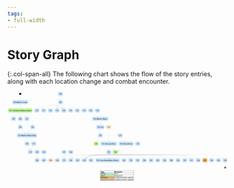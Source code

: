 ```yaml
---
tags:
- full-width
---
```


# Story Graph

{:.col-span-all}
The following chart shows the flow of the story entries, along with each location change and combat encounter.

<!-- +template story-graph-files story/iaso story-graph-plantuml -->

<div class="story-graph col-span-all"><?xml version="1.0" encoding="UTF-8" standalone="no" ?>
<svg
  xmlns="http://www.w3.org/2000/svg"
  xmlns:xlink="http://www.w3.org/1999/xlink"
  contentScriptType="application/ecmascript"
  contentStyleType="text/css"
  preserveAspectRatio="none"
  version="1.1"
  viewBox="0 0 2096 874"
  zoomAndPan="magnify"
><defs /><g><ellipse
      cx="122.5"
      cy="26.5"
      fill="#000000"
      rx="10"
      ry="10"
      style="stroke:none;stroke-width:1.0;"
    /><rect
      fill="#C8E2F9"
      height="38.75"
      rx="12.5"
      ry="12.5"
      style="stroke:#C8E2F9;stroke-width:1.5;"
      width="151"
      x="47"
      y="86"
    /><a
      href="100-mothers-crown.html"
      target="_top"
      title="100-mothers-crown.html"
      xlink:actuate="onRequest"
      xlink:href="100-mothers-crown.html"
      xlink:show="new"
      xlink:title="100-mothers-crown.html"
      xlink:type="simple"
    ><text
        fill="#000000"
        font-family="Roboto Condensed"
        font-size="16"
        lengthAdjust="spacing"
        textLength="131"
        x="57"
        y="110.8438"
      >100: Mother's Crown</text></a><rect
      fill="#BBF395"
      height="38.75"
      rx="12.5"
      ry="12.5"
      style="stroke:#BBF395;stroke-width:1.5;"
      width="231"
      x="7"
      y="165"
    /><a
      href="101-road-to-mothers-watch.html"
      target="_top"
      title="101-road-to-mothers-watch.html"
      xlink:actuate="onRequest"
      xlink:href="101-road-to-mothers-watch.html"
      xlink:show="new"
      xlink:title="101-road-to-mothers-watch.html"
      xlink:type="simple"
    ><text
        fill="#000000"
        font-family="Roboto Condensed"
        font-size="16"
        lengthAdjust="spacing"
        textLength="211"
        x="17"
        y="189.8438"
      >101: The Road to Mother's Watch</text></a><rect
      fill="#C8E2F9"
      height="38.75"
      rx="12.5"
      ry="12.5"
      style="stroke:#C8E2F9;stroke-width:1.5;"
      width="44"
      x="100.5"
      y="244"
    /><a
      href="146-scrappers-deaf.html"
      target="_top"
      title="146-scrappers-deaf.html"
      xlink:actuate="onRequest"
      xlink:href="146-scrappers-deaf.html"
      xlink:show="new"
      xlink:title="146-scrappers-deaf.html"
      xlink:type="simple"
    ><text
        fill="#000000"
        font-family="Roboto Condensed"
        font-size="16"
        lengthAdjust="spacing"
        textLength="24"
        x="110.5"
        y="268.8438"
      >146</text></a><rect
      fill="#C8E2F9"
      height="38.75"
      rx="12.5"
      ry="12.5"
      style="stroke:#C8E2F9;stroke-width:1.5;"
      width="44"
      x="36.5"
      y="244"
    /><a
      href="147-striders-blind.html"
      target="_top"
      title="147-striders-blind.html"
      xlink:actuate="onRequest"
      xlink:href="147-striders-blind.html"
      xlink:show="new"
      xlink:title="147-striders-blind.html"
      xlink:type="simple"
    ><text
        fill="#000000"
        font-family="Roboto Condensed"
        font-size="16"
        lengthAdjust="spacing"
        textLength="24"
        x="46.5"
        y="268.8438"
      >147</text></a><rect
      fill="#C8E2F9"
      height="38.75"
      rx="12.5"
      ry="12.5"
      style="stroke:#C8E2F9;stroke-width:1.5;"
      width="44"
      x="217.5"
      y="323"
    /><a
      href="162-scrappers-surprise.html"
      target="_top"
      title="162-scrappers-surprise.html"
      xlink:actuate="onRequest"
      xlink:href="162-scrappers-surprise.html"
      xlink:show="new"
      xlink:title="162-scrappers-surprise.html"
      xlink:type="simple"
    ><text
        fill="#000000"
        font-family="Roboto Condensed"
        font-size="16"
        lengthAdjust="spacing"
        textLength="24"
        x="227.5"
        y="347.8438"
      >162</text></a><rect
      fill="#C8E2F9"
      height="38.75"
      rx="12.5"
      ry="12.5"
      style="stroke:#C8E2F9;stroke-width:1.5;"
      width="138"
      x="1059.5"
      y="481"
    /><a
      href="102-olaras-cave.html"
      target="_top"
      title="102-olaras-cave.html"
      xlink:actuate="onRequest"
      xlink:href="102-olaras-cave.html"
      xlink:show="new"
      xlink:title="102-olaras-cave.html"
      xlink:type="simple"
    ><text
        fill="#000000"
        font-family="Roboto Condensed"
        font-size="16"
        lengthAdjust="spacing"
        textLength="118"
        x="1069.5"
        y="505.8438"
      >102: Olara &amp; Brom</text></a><rect
      fill="#C8E2F9"
      height="38.75"
      rx="12.5"
      ry="12.5"
      style="stroke:#C8E2F9;stroke-width:1.5;"
      width="44"
      x="1217.5"
      y="481"
    /><a
      href="141-iaso-brom.html"
      target="_top"
      title="141-iaso-brom.html"
      xlink:actuate="onRequest"
      xlink:href="141-iaso-brom.html"
      xlink:show="new"
      xlink:title="141-iaso-brom.html"
      xlink:type="simple"
    ><text
        fill="#000000"
        font-family="Roboto Condensed"
        font-size="16"
        lengthAdjust="spacing"
        textLength="24"
        x="1227.5"
        y="505.8438"
      >141</text></a><rect
      fill="#BBF395"
      height="38.75"
      rx="12.5"
      ry="12.5"
      style="stroke:#BBF395;stroke-width:1.5;"
      width="44"
      x="1004.5"
      y="560"
    /><a
      href="124-back-to-mothers-watch.html"
      target="_top"
      title="124-back-to-mothers-watch.html"
      xlink:actuate="onRequest"
      xlink:href="124-back-to-mothers-watch.html"
      xlink:show="new"
      xlink:title="124-back-to-mothers-watch.html"
      xlink:type="simple"
    ><text
        fill="#000000"
        font-family="Roboto Condensed"
        font-size="16"
        lengthAdjust="spacing"
        textLength="24"
        x="1014.5"
        y="584.8438"
      >124</text></a><rect
      fill="#C8E2F9"
      height="38.75"
      rx="12.5"
      ry="12.5"
      style="stroke:#C8E2F9;stroke-width:1.5;"
      width="229"
      x="837"
      y="639"
    /><a
      href="103-cardiac-event.html"
      target="_top"
      title="103-cardiac-event.html"
      xlink:actuate="onRequest"
      xlink:href="103-cardiac-event.html"
      xlink:show="new"
      xlink:title="103-cardiac-event.html"
      xlink:type="simple"
    ><text
        fill="#000000"
        font-family="Roboto Condensed"
        font-size="16"
        lengthAdjust="spacing"
        textLength="209"
        x="847"
        y="663.8438"
      >103: Forest Near Mother's Watch</text></a><rect
      fill="#C8E2F9"
      height="38.75"
      rx="12.5"
      ry="12.5"
      style="stroke:#C8E2F9;stroke-width:1.5;"
      width="44"
      x="1790.5"
      y="639"
    /><a
      href="104-clear.html"
      target="_top"
      title="104-clear.html"
      xlink:actuate="onRequest"
      xlink:href="104-clear.html"
      xlink:show="new"
      xlink:title="104-clear.html"
      xlink:type="simple"
    ><text
        fill="#000000"
        font-family="Roboto Condensed"
        font-size="16"
        lengthAdjust="spacing"
        textLength="24"
        x="1800.5"
        y="663.8438"
      >104</text></a><rect
      fill="#EEAD63"
      height="38.75"
      rx="12.5"
      ry="12.5"
      style="stroke:#EEAD63;stroke-width:1.5;"
      width="44"
      x="1854.5"
      y="639"
    /><a
      href="105-striders.html"
      target="_top"
      title="105-striders.html"
      xlink:actuate="onRequest"
      xlink:href="105-striders.html"
      xlink:show="new"
      xlink:title="105-striders.html"
      xlink:type="simple"
    ><text
        fill="#000000"
        font-family="Roboto Condensed"
        font-size="16"
        lengthAdjust="spacing"
        textLength="24"
        x="1864.5"
        y="663.8438"
      >105</text></a><rect
      fill="#C8E2F9"
      height="38.75"
      rx="12.5"
      ry="12.5"
      style="stroke:#C8E2F9;stroke-width:1.5;"
      width="44"
      x="1918.5"
      y="639"
    /><a
      href="106-all-mother-mountain.html"
      target="_top"
      title="106-all-mother-mountain.html"
      xlink:actuate="onRequest"
      xlink:href="106-all-mother-mountain.html"
      xlink:show="new"
      xlink:title="106-all-mother-mountain.html"
      xlink:type="simple"
    ><text
        fill="#000000"
        font-family="Roboto Condensed"
        font-size="16"
        lengthAdjust="spacing"
        textLength="24"
        x="1928.5"
        y="663.8438"
      >106</text></a><rect
      fill="#C8E2F9"
      height="38.75"
      rx="12.5"
      ry="12.5"
      style="stroke:#C8E2F9;stroke-width:1.5;"
      width="44"
      x="1982.5"
      y="639"
    /><a
      href="198-corruptor-module.html"
      target="_top"
      title="198-corruptor-module.html"
      xlink:actuate="onRequest"
      xlink:href="198-corruptor-module.html"
      xlink:show="new"
      xlink:title="198-corruptor-module.html"
      xlink:type="simple"
    ><text
        fill="#000000"
        font-family="Roboto Condensed"
        font-size="16"
        lengthAdjust="spacing"
        textLength="24"
        x="1992.5"
        y="663.8438"
      >198</text></a><rect
      fill="#C8E2F9"
      height="38.75"
      rx="12.5"
      ry="12.5"
      style="stroke:#C8E2F9;stroke-width:1.5;"
      width="44"
      x="324.5"
      y="639"
    /><a
      href="107-lab.html"
      target="_top"
      title="107-lab.html"
      xlink:actuate="onRequest"
      xlink:href="107-lab.html"
      xlink:show="new"
      xlink:title="107-lab.html"
      xlink:type="simple"
    ><text
        fill="#000000"
        font-family="Roboto Condensed"
        font-size="16"
        lengthAdjust="spacing"
        textLength="24"
        x="334.5"
        y="663.8438"
      >107</text></a><rect
      fill="#F9E2C8"
      height="38.75"
      rx="12.5"
      ry="12.5"
      style="stroke:#F9E2C8;stroke-width:1.5;"
      width="44"
      x="388.5"
      y="639"
    /><a
      href="108-exit.html"
      target="_top"
      title="108-exit.html"
      xlink:actuate="onRequest"
      xlink:href="108-exit.html"
      xlink:show="new"
      xlink:title="108-exit.html"
      xlink:type="simple"
    ><text
        fill="#000000"
        font-family="Roboto Condensed"
        font-size="16"
        lengthAdjust="spacing"
        textLength="24"
        x="398.5"
        y="663.8438"
      >108</text></a><rect
      fill="#C8E2F9"
      height="38.75"
      rx="12.5"
      ry="12.5"
      style="stroke:#C8E2F9;stroke-width:1.5;"
      width="44"
      x="452.5"
      y="639"
    /><a
      href="130-mothers-watch-afternoon.html"
      target="_top"
      title="130-mothers-watch-afternoon.html"
      xlink:actuate="onRequest"
      xlink:href="130-mothers-watch-afternoon.html"
      xlink:show="new"
      xlink:title="130-mothers-watch-afternoon.html"
      xlink:type="simple"
    ><text
        fill="#000000"
        font-family="Roboto Condensed"
        font-size="16"
        lengthAdjust="spacing"
        textLength="24"
        x="462.5"
        y="663.8438"
      >130</text></a><rect
      fill="#C8E2F9"
      height="38.75"
      rx="12.5"
      ry="12.5"
      style="stroke:#C8E2F9;stroke-width:1.5;"
      width="44"
      x="514.5"
      y="165"
    /><a
      href="109-dinner.html"
      target="_top"
      title="109-dinner.html"
      xlink:actuate="onRequest"
      xlink:href="109-dinner.html"
      xlink:show="new"
      xlink:title="109-dinner.html"
      xlink:type="simple"
    ><text
        fill="#000000"
        font-family="Roboto Condensed"
        font-size="16"
        lengthAdjust="spacing"
        textLength="24"
        x="524.5"
        y="189.8438"
      >109</text></a><rect
      fill="#C8E2F9"
      height="38.75"
      rx="12.5"
      ry="12.5"
      style="stroke:#C8E2F9;stroke-width:1.5;"
      width="44"
      x="578.5"
      y="165"
    /><a
      href="115-lodging.html"
      target="_top"
      title="115-lodging.html"
      xlink:actuate="onRequest"
      xlink:href="115-lodging.html"
      xlink:show="new"
      xlink:title="115-lodging.html"
      xlink:type="simple"
    ><text
        fill="#000000"
        font-family="Roboto Condensed"
        font-size="16"
        lengthAdjust="spacing"
        textLength="24"
        x="588.5"
        y="189.8438"
      >115</text></a><rect
      fill="#C8E2F9"
      height="38.75"
      rx="12.5"
      ry="12.5"
      style="stroke:#C8E2F9;stroke-width:1.5;"
      width="44"
      x="258.5"
      y="165"
    /><a
      href="110-carja-refugee-family.html"
      target="_top"
      title="110-carja-refugee-family.html"
      xlink:actuate="onRequest"
      xlink:href="110-carja-refugee-family.html"
      xlink:show="new"
      xlink:title="110-carja-refugee-family.html"
      xlink:type="simple"
    ><text
        fill="#000000"
        font-family="Roboto Condensed"
        font-size="16"
        lengthAdjust="spacing"
        textLength="24"
        x="268.5"
        y="189.8438"
      >110</text></a><rect
      fill="#C8E2F9"
      height="38.75"
      rx="12.5"
      ry="12.5"
      style="stroke:#C8E2F9;stroke-width:1.5;"
      width="44"
      x="322.5"
      y="165"
    /><a
      href="111-tradespeople.html"
      target="_top"
      title="111-tradespeople.html"
      xlink:actuate="onRequest"
      xlink:href="111-tradespeople.html"
      xlink:show="new"
      xlink:title="111-tradespeople.html"
      xlink:type="simple"
    ><text
        fill="#000000"
        font-family="Roboto Condensed"
        font-size="16"
        lengthAdjust="spacing"
        textLength="24"
        x="332.5"
        y="189.8438"
      >111</text></a><rect
      fill="#F9E2C8"
      height="38.75"
      rx="12.5"
      ry="12.5"
      style="stroke:#F9E2C8;stroke-width:1.5;"
      width="44"
      x="940.5"
      y="323"
    /><a
      href="112-leave-tonight.html"
      target="_top"
      title="112-leave-tonight.html"
      xlink:actuate="onRequest"
      xlink:href="112-leave-tonight.html"
      xlink:show="new"
      xlink:title="112-leave-tonight.html"
      xlink:type="simple"
    ><text
        fill="#000000"
        font-family="Roboto Condensed"
        font-size="16"
        lengthAdjust="spacing"
        textLength="24"
        x="950.5"
        y="347.8438"
      >112</text></a><rect
      fill="#C8E2F9"
      height="38.75"
      rx="12.5"
      ry="12.5"
      style="stroke:#C8E2F9;stroke-width:1.5;"
      width="153"
      x="886"
      y="481"
    /><a
      href="113-olara-and-brom-night.html"
      target="_top"
      title="113-olara-and-brom-night.html"
      xlink:actuate="onRequest"
      xlink:href="113-olara-and-brom-night.html"
      xlink:show="new"
      xlink:title="113-olara-and-brom-night.html"
      xlink:type="simple"
    ><text
        fill="#000000"
        font-family="Roboto Condensed"
        font-size="16"
        lengthAdjust="spacing"
        textLength="133"
        x="896"
        y="505.8438"
      >113: Olara and Brom</text></a><rect
      fill="#C8E2F9"
      height="38.75"
      rx="12.5"
      ry="12.5"
      style="stroke:#C8E2F9;stroke-width:1.5;"
      width="44"
      x="940.5"
      y="560"
    /><a
      href="123-iaso-brom-olara.html"
      target="_top"
      title="123-iaso-brom-olara.html"
      xlink:actuate="onRequest"
      xlink:href="123-iaso-brom-olara.html"
      xlink:show="new"
      xlink:title="123-iaso-brom-olara.html"
      xlink:type="simple"
    ><text
        fill="#000000"
        font-family="Roboto Condensed"
        font-size="16"
        lengthAdjust="spacing"
        textLength="24"
        x="950.5"
        y="584.8438"
      >123</text></a><rect
      fill="#C8E2F9"
      height="38.75"
      rx="12.5"
      ry="12.5"
      style="stroke:#C8E2F9;stroke-width:1.5;"
      width="44"
      x="386.5"
      y="165"
    /><a
      href="114-grethe-uln-jineko.html"
      target="_top"
      title="114-grethe-uln-jineko.html"
      xlink:actuate="onRequest"
      xlink:href="114-grethe-uln-jineko.html"
      xlink:show="new"
      xlink:title="114-grethe-uln-jineko.html"
      xlink:type="simple"
    ><text
        fill="#000000"
        font-family="Roboto Condensed"
        font-size="16"
        lengthAdjust="spacing"
        textLength="24"
        x="396.5"
        y="189.8438"
      >114</text></a><rect
      fill="#C8E2F9"
      height="38.75"
      rx="12.5"
      ry="12.5"
      style="stroke:#C8E2F9;stroke-width:1.5;"
      width="44"
      x="642.5"
      y="165"
    /><a
      href="116-logging.html"
      target="_top"
      title="116-logging.html"
      xlink:actuate="onRequest"
      xlink:href="116-logging.html"
      xlink:show="new"
      xlink:title="116-logging.html"
      xlink:type="simple"
    ><text
        fill="#000000"
        font-family="Roboto Condensed"
        font-size="16"
        lengthAdjust="spacing"
        textLength="24"
        x="652.5"
        y="189.8438"
      >116</text></a><rect
      fill="#C8E2F9"
      height="38.75"
      rx="12.5"
      ry="12.5"
      style="stroke:#C8E2F9;stroke-width:1.5;"
      width="44"
      x="706.5"
      y="165"
    /><a
      href="119-timber-and-striders.html"
      target="_top"
      title="119-timber-and-striders.html"
      xlink:actuate="onRequest"
      xlink:href="119-timber-and-striders.html"
      xlink:show="new"
      xlink:title="119-timber-and-striders.html"
      xlink:type="simple"
    ><text
        fill="#000000"
        font-family="Roboto Condensed"
        font-size="16"
        lengthAdjust="spacing"
        textLength="24"
        x="716.5"
        y="189.8438"
      >119</text></a><rect
      fill="#C8E2F9"
      height="38.75"
      rx="12.5"
      ry="12.5"
      style="stroke:#C8E2F9;stroke-width:1.5;"
      width="44"
      x="228.5"
      y="481"
    /><a
      href="117-medical-focus.html"
      target="_top"
      title="117-medical-focus.html"
      xlink:actuate="onRequest"
      xlink:href="117-medical-focus.html"
      xlink:show="new"
      xlink:title="117-medical-focus.html"
      xlink:type="simple"
    ><text
        fill="#000000"
        font-family="Roboto Condensed"
        font-size="16"
        lengthAdjust="spacing"
        textLength="24"
        x="238.5"
        y="505.8438"
      >117</text></a><rect
      fill="#C8E2F9"
      height="38.75"
      rx="12.5"
      ry="12.5"
      style="stroke:#C8E2F9;stroke-width:1.5;"
      width="44"
      x="196.5"
      y="560"
    /><a
      href="118-focus.html"
      target="_top"
      title="118-focus.html"
      xlink:actuate="onRequest"
      xlink:href="118-focus.html"
      xlink:show="new"
      xlink:title="118-focus.html"
      xlink:type="simple"
    ><text
        fill="#000000"
        font-family="Roboto Condensed"
        font-size="16"
        lengthAdjust="spacing"
        textLength="24"
        x="206.5"
        y="584.8438"
      >118</text></a><rect
      fill="#C8E2F9"
      height="38.75"
      rx="12.5"
      ry="12.5"
      style="stroke:#C8E2F9;stroke-width:1.5;"
      width="44"
      x="260.5"
      y="560"
    /><a
      href="168-power-wall.html"
      target="_top"
      title="168-power-wall.html"
      xlink:actuate="onRequest"
      xlink:href="168-power-wall.html"
      xlink:show="new"
      xlink:title="168-power-wall.html"
      xlink:type="simple"
    ><text
        fill="#000000"
        font-family="Roboto Condensed"
        font-size="16"
        lengthAdjust="spacing"
        textLength="24"
        x="270.5"
        y="584.8438"
      >168</text></a><rect
      fill="#C8E2F9"
      height="38.75"
      rx="12.5"
      ry="12.5"
      style="stroke:#C8E2F9;stroke-width:1.5;"
      width="44"
      x="770.5"
      y="165"
    /><a
      href="122-lumber-carts.html"
      target="_top"
      title="122-lumber-carts.html"
      xlink:actuate="onRequest"
      xlink:href="122-lumber-carts.html"
      xlink:show="new"
      xlink:title="122-lumber-carts.html"
      xlink:type="simple"
    ><text
        fill="#000000"
        font-family="Roboto Condensed"
        font-size="16"
        lengthAdjust="spacing"
        textLength="24"
        x="780.5"
        y="189.8438"
      >122</text></a><rect
      fill="#C8E2F9"
      height="38.75"
      rx="12.5"
      ry="12.5"
      style="stroke:#C8E2F9;stroke-width:1.5;"
      width="44"
      x="100.5"
      y="323"
    /><a
      href="120-scrappers-incoming.html"
      target="_top"
      title="120-scrappers-incoming.html"
      xlink:actuate="onRequest"
      xlink:href="120-scrappers-incoming.html"
      xlink:show="new"
      xlink:title="120-scrappers-incoming.html"
      xlink:type="simple"
    ><text
        fill="#000000"
        font-family="Roboto Condensed"
        font-size="16"
        lengthAdjust="spacing"
        textLength="24"
        x="110.5"
        y="347.8438"
      >120</text></a><rect
      fill="#C8E2F9"
      height="38.75"
      rx="12.5"
      ry="12.5"
      style="stroke:#C8E2F9;stroke-width:1.5;"
      width="190"
      x="91.5"
      y="402"
    /><a
      href="173-ruins-entrance.html"
      target="_top"
      title="173-ruins-entrance.html"
      xlink:actuate="onRequest"
      xlink:href="173-ruins-entrance.html"
      xlink:show="new"
      xlink:title="173-ruins-entrance.html"
      xlink:type="simple"
    ><text
        fill="#000000"
        font-family="Roboto Condensed"
        font-size="16"
        lengthAdjust="spacing"
        textLength="170"
        x="101.5"
        y="426.8438"
      >173: Mother's Watch Ruins</text></a><rect
      fill="#C8E2F9"
      height="38.75"
      rx="12.5"
      ry="12.5"
      style="stroke:#C8E2F9;stroke-width:1.5;"
      width="44"
      x="164.5"
      y="244"
    /><a
      href="121-scrappers-treeline.html"
      target="_top"
      title="121-scrappers-treeline.html"
      xlink:actuate="onRequest"
      xlink:href="121-scrappers-treeline.html"
      xlink:show="new"
      xlink:title="121-scrappers-treeline.html"
      xlink:type="simple"
    ><text
        fill="#000000"
        font-family="Roboto Condensed"
        font-size="16"
        lengthAdjust="spacing"
        textLength="24"
        x="174.5"
        y="268.8438"
      >121</text></a><rect
      fill="#C8E2F9"
      height="38.75"
      rx="12.5"
      ry="12.5"
      style="stroke:#C8E2F9;stroke-width:1.5;"
      width="44"
      x="834.5"
      y="165"
    /><a
      href="125-investigate.html"
      target="_top"
      title="125-investigate.html"
      xlink:actuate="onRequest"
      xlink:href="125-investigate.html"
      xlink:show="new"
      xlink:title="125-investigate.html"
      xlink:type="simple"
    ><text
        fill="#000000"
        font-family="Roboto Condensed"
        font-size="16"
        lengthAdjust="spacing"
        textLength="24"
        x="844.5"
        y="189.8438"
      >125</text></a><rect
      fill="#C8E2F9"
      height="38.75"
      rx="12.5"
      ry="12.5"
      style="stroke:#C8E2F9;stroke-width:1.5;"
      width="75"
      x="845"
      y="323"
    /><a
      href="129-teb.html"
      target="_top"
      title="129-teb.html"
      xlink:actuate="onRequest"
      xlink:href="129-teb.html"
      xlink:show="new"
      xlink:title="129-teb.html"
      xlink:type="simple"
    ><text
        fill="#000000"
        font-family="Roboto Condensed"
        font-size="16"
        lengthAdjust="spacing"
        textLength="55"
        x="855"
        y="347.8438"
      >129: Teb</text></a><rect
      fill="#C8E2F9"
      height="38.75"
      rx="12.5"
      ry="12.5"
      style="stroke:#C8E2F9;stroke-width:1.5;"
      width="44"
      x="860.5"
      y="402"
    /><a
      href="136-leave-tomorrow.html"
      target="_top"
      title="136-leave-tomorrow.html"
      xlink:actuate="onRequest"
      xlink:href="136-leave-tomorrow.html"
      xlink:show="new"
      xlink:title="136-leave-tomorrow.html"
      xlink:type="simple"
    ><text
        fill="#000000"
        font-family="Roboto Condensed"
        font-size="16"
        lengthAdjust="spacing"
        textLength="24"
        x="870.5"
        y="426.8438"
      >136</text></a><rect
      fill="#C8E2F9"
      height="38.75"
      rx="12.5"
      ry="12.5"
      style="stroke:#C8E2F9;stroke-width:1.5;"
      width="44"
      x="1726.5"
      y="639"
    /><a
      href="131-jineko-focus.html"
      target="_top"
      title="131-jineko-focus.html"
      xlink:actuate="onRequest"
      xlink:href="131-jineko-focus.html"
      xlink:show="new"
      xlink:title="131-jineko-focus.html"
      xlink:type="simple"
    ><text
        fill="#000000"
        font-family="Roboto Condensed"
        font-size="16"
        lengthAdjust="spacing"
        textLength="24"
        x="1736.5"
        y="663.8438"
      >131</text></a><rect
      fill="#C8E2F9"
      height="38.75"
      rx="12.5"
      ry="12.5"
      style="stroke:#C8E2F9;stroke-width:1.5;"
      width="44"
      x="580.5"
      y="639"
    /><a
      href="132-second-dinner.html"
      target="_top"
      title="132-second-dinner.html"
      xlink:actuate="onRequest"
      xlink:href="132-second-dinner.html"
      xlink:show="new"
      xlink:title="132-second-dinner.html"
      xlink:type="simple"
    ><text
        fill="#000000"
        font-family="Roboto Condensed"
        font-size="16"
        lengthAdjust="spacing"
        textLength="24"
        x="590.5"
        y="663.8438"
      >132</text></a><rect
      fill="#C8E2F9"
      height="38.75"
      rx="12.5"
      ry="12.5"
      style="stroke:#C8E2F9;stroke-width:1.5;"
      width="44"
      x="644.5"
      y="639"
    /><a
      href="133-midnight.html"
      target="_top"
      title="133-midnight.html"
      xlink:actuate="onRequest"
      xlink:href="133-midnight.html"
      xlink:show="new"
      xlink:title="133-midnight.html"
      xlink:type="simple"
    ><text
        fill="#000000"
        font-family="Roboto Condensed"
        font-size="16"
        lengthAdjust="spacing"
        textLength="24"
        x="654.5"
        y="663.8438"
      >133</text></a><rect
      fill="#C8E2F9"
      height="38.75"
      rx="12.5"
      ry="12.5"
      style="stroke:#C8E2F9;stroke-width:1.5;"
      width="44"
      x="708.5"
      y="639"
    /><a
      href="135-ruins-night.html"
      target="_top"
      title="135-ruins-night.html"
      xlink:actuate="onRequest"
      xlink:href="135-ruins-night.html"
      xlink:show="new"
      xlink:title="135-ruins-night.html"
      xlink:type="simple"
    ><text
        fill="#000000"
        font-family="Roboto Condensed"
        font-size="16"
        lengthAdjust="spacing"
        textLength="24"
        x="718.5"
        y="663.8438"
      >135</text></a><rect
      fill="#C8E2F9"
      height="38.75"
      rx="12.5"
      ry="12.5"
      style="stroke:#C8E2F9;stroke-width:1.5;"
      width="44"
      x="324.5"
      y="560"
    /><a
      href="134-synchronize.html"
      target="_top"
      title="134-synchronize.html"
      xlink:actuate="onRequest"
      xlink:href="134-synchronize.html"
      xlink:show="new"
      xlink:title="134-synchronize.html"
      xlink:type="simple"
    ><text
        fill="#000000"
        font-family="Roboto Condensed"
        font-size="16"
        lengthAdjust="spacing"
        textLength="24"
        x="334.5"
        y="584.8438"
      >134</text></a><rect
      fill="#C8E2F9"
      height="38.75"
      rx="12.5"
      ry="12.5"
      style="stroke:#C8E2F9;stroke-width:1.5;"
      width="44"
      x="772.5"
      y="639"
    /><a
      href="187-search-complete.html"
      target="_top"
      title="187-search-complete.html"
      xlink:actuate="onRequest"
      xlink:href="187-search-complete.html"
      xlink:show="new"
      xlink:title="187-search-complete.html"
      xlink:type="simple"
    ><text
        fill="#000000"
        font-family="Roboto Condensed"
        font-size="16"
        lengthAdjust="spacing"
        textLength="24"
        x="782.5"
        y="663.8438"
      >187</text></a><rect
      fill="#C8E2F9"
      height="38.75"
      rx="12.5"
      ry="12.5"
      style="stroke:#C8E2F9;stroke-width:1.5;"
      width="44"
      x="1049.5"
      y="402"
    /><a
      href="137-leave-morning.html"
      target="_top"
      title="137-leave-morning.html"
      xlink:actuate="onRequest"
      xlink:href="137-leave-morning.html"
      xlink:show="new"
      xlink:title="137-leave-morning.html"
      xlink:type="simple"
    ><text
        fill="#000000"
        font-family="Roboto Condensed"
        font-size="16"
        lengthAdjust="spacing"
        textLength="24"
        x="1059.5"
        y="426.8438"
      >137</text></a><rect
      fill="#BBF395"
      height="38.75"
      rx="12.5"
      ry="12.5"
      style="stroke:#BBF395;stroke-width:1.5;"
      width="44"
      x="821.5"
      y="481"
    /><a
      href="191-not-interested.html"
      target="_top"
      title="191-not-interested.html"
      xlink:actuate="onRequest"
      xlink:href="191-not-interested.html"
      xlink:show="new"
      xlink:title="191-not-interested.html"
      xlink:type="simple"
    ><text
        fill="#000000"
        font-family="Roboto Condensed"
        font-size="16"
        lengthAdjust="spacing"
        textLength="24"
        x="831.5"
        y="505.8438"
      >191</text></a><rect
      fill="#C8E2F9"
      height="38.75"
      rx="12.5"
      ry="12.5"
      style="stroke:#C8E2F9;stroke-width:1.5;"
      width="44"
      x="482.5"
      y="7"
    /><a
      href="138-whats-in-the-mountain.html"
      target="_top"
      title="138-whats-in-the-mountain.html"
      xlink:actuate="onRequest"
      xlink:href="138-whats-in-the-mountain.html"
      xlink:show="new"
      xlink:title="138-whats-in-the-mountain.html"
      xlink:type="simple"
    ><text
        fill="#000000"
        font-family="Roboto Condensed"
        font-size="16"
        lengthAdjust="spacing"
        textLength="24"
        x="492.5"
        y="31.8438"
      >138</text></a><rect
      fill="#C8E2F9"
      height="38.75"
      rx="12.5"
      ry="12.5"
      style="stroke:#C8E2F9;stroke-width:1.5;"
      width="44"
      x="482.5"
      y="86"
    /><a
      href="142-inside-the-mountain.html"
      target="_top"
      title="142-inside-the-mountain.html"
      xlink:actuate="onRequest"
      xlink:href="142-inside-the-mountain.html"
      xlink:show="new"
      xlink:title="142-inside-the-mountain.html"
      xlink:type="simple"
    ><text
        fill="#000000"
        font-family="Roboto Condensed"
        font-size="16"
        lengthAdjust="spacing"
        textLength="24"
        x="492.5"
        y="110.8438"
      >142</text></a><rect
      fill="#C8E2F9"
      height="38.75"
      rx="12.5"
      ry="12.5"
      style="stroke:#C8E2F9;stroke-width:1.5;"
      width="44"
      x="450.5"
      y="165"
    /><a
      href="151-rejected.html"
      target="_top"
      title="151-rejected.html"
      xlink:actuate="onRequest"
      xlink:href="151-rejected.html"
      xlink:show="new"
      xlink:title="151-rejected.html"
      xlink:type="simple"
    ><text
        fill="#000000"
        font-family="Roboto Condensed"
        font-size="16"
        lengthAdjust="spacing"
        textLength="24"
        x="460.5"
        y="189.8438"
      >151</text></a><rect
      fill="#C8E2F9"
      height="38.75"
      rx="12.5"
      ry="12.5"
      style="stroke:#C8E2F9;stroke-width:1.5;"
      width="44"
      x="164.5"
      y="481"
    /><a
      href="150-the-blinking-light.html"
      target="_top"
      title="150-the-blinking-light.html"
      xlink:actuate="onRequest"
      xlink:href="150-the-blinking-light.html"
      xlink:show="new"
      xlink:title="150-the-blinking-light.html"
      xlink:type="simple"
    ><text
        fill="#000000"
        font-family="Roboto Condensed"
        font-size="16"
        lengthAdjust="spacing"
        textLength="24"
        x="174.5"
        y="505.8438"
      >150</text></a><rect
      fill="#C8E2F9"
      height="38.75"
      rx="12.5"
      ry="12.5"
      style="stroke:#C8E2F9;stroke-width:1.5;"
      width="151"
      x="807"
      y="244"
    /><a
      href="156-mothers-watch.html"
      target="_top"
      title="156-mothers-watch.html"
      xlink:actuate="onRequest"
      xlink:href="156-mothers-watch.html"
      xlink:show="new"
      xlink:title="156-mothers-watch.html"
      xlink:type="simple"
    ><text
        fill="#000000"
        font-family="Roboto Condensed"
        font-size="16"
        lengthAdjust="spacing"
        textLength="131"
        x="817"
        y="268.8438"
      >156: Mother's Watch</text></a><rect
      fill="#C8E2F9"
      height="38.75"
      rx="12.5"
      ry="12.5"
      style="stroke:#C8E2F9;stroke-width:1.5;"
      width="44"
      x="516.5"
      y="560"
    /><a
      href="157-tenakth-solo.html"
      target="_top"
      title="157-tenakth-solo.html"
      xlink:actuate="onRequest"
      xlink:href="157-tenakth-solo.html"
      xlink:show="new"
      xlink:title="157-tenakth-solo.html"
      xlink:type="simple"
    ><text
        fill="#000000"
        font-family="Roboto Condensed"
        font-size="16"
        lengthAdjust="spacing"
        textLength="24"
        x="526.5"
        y="584.8438"
      >157</text></a><rect
      fill="#C8E2F9"
      height="38.75"
      rx="12.5"
      ry="12.5"
      style="stroke:#C8E2F9;stroke-width:1.5;"
      width="44"
      x="580.5"
      y="560"
    /><a
      href="164-play-along.html"
      target="_top"
      title="164-play-along.html"
      xlink:actuate="onRequest"
      xlink:href="164-play-along.html"
      xlink:show="new"
      xlink:title="164-play-along.html"
      xlink:type="simple"
    ><text
        fill="#000000"
        font-family="Roboto Condensed"
        font-size="16"
        lengthAdjust="spacing"
        textLength="24"
        x="590.5"
        y="584.8438"
      >164</text></a><rect
      fill="#C8E2F9"
      height="38.75"
      rx="12.5"
      ry="12.5"
      style="stroke:#C8E2F9;stroke-width:1.5;"
      width="44"
      x="516.5"
      y="639"
    /><a
      href="171-not-interested.html"
      target="_top"
      title="171-not-interested.html"
      xlink:actuate="onRequest"
      xlink:href="171-not-interested.html"
      xlink:show="new"
      xlink:title="171-not-interested.html"
      xlink:type="simple"
    ><text
        fill="#000000"
        font-family="Roboto Condensed"
        font-size="16"
        lengthAdjust="spacing"
        textLength="24"
        x="526.5"
        y="663.8438"
      >171</text></a><rect
      fill="#C8E2F9"
      height="38.75"
      rx="12.5"
      ry="12.5"
      style="stroke:#C8E2F9;stroke-width:1.5;"
      width="44"
      x="1086.5"
      y="639"
    /><a
      href="163-jineko-focus-night-bts.html"
      target="_top"
      title="163-jineko-focus-night-bts.html"
      xlink:actuate="onRequest"
      xlink:href="163-jineko-focus-night-bts.html"
      xlink:show="new"
      xlink:title="163-jineko-focus-night-bts.html"
      xlink:type="simple"
    ><text
        fill="#000000"
        font-family="Roboto Condensed"
        font-size="16"
        lengthAdjust="spacing"
        textLength="24"
        x="1096.5"
        y="663.8438"
      >163</text></a><rect
      fill="#C8E2F9"
      height="38.75"
      rx="12.5"
      ry="12.5"
      style="stroke:#C8E2F9;stroke-width:1.5;"
      width="44"
      x="260.5"
      y="639"
    /><a
      href="186-no-synchronize.html"
      target="_top"
      title="186-no-synchronize.html"
      xlink:actuate="onRequest"
      xlink:href="186-no-synchronize.html"
      xlink:show="new"
      xlink:title="186-no-synchronize.html"
      xlink:type="simple"
    ><text
        fill="#000000"
        font-family="Roboto Condensed"
        font-size="16"
        lengthAdjust="spacing"
        textLength="24"
        x="270.5"
        y="663.8438"
      >186</text></a><rect
      fill="#C8E2F9"
      height="38.75"
      rx="12.5"
      ry="12.5"
      style="stroke:#C8E2F9;stroke-width:1.5;"
      width="44"
      x="1662.5"
      y="639"
    /><a
      href="172-jineko-focus-bts.html"
      target="_top"
      title="172-jineko-focus-bts.html"
      xlink:actuate="onRequest"
      xlink:href="172-jineko-focus-bts.html"
      xlink:show="new"
      xlink:title="172-jineko-focus-bts.html"
      xlink:type="simple"
    ><text
        fill="#000000"
        font-family="Roboto Condensed"
        font-size="16"
        lengthAdjust="spacing"
        textLength="24"
        x="1672.5"
        y="663.8438"
      >172</text></a><rect
      fill="#C8E2F9"
      height="38.75"
      rx="12.5"
      ry="12.5"
      style="stroke:#C8E2F9;stroke-width:1.5;"
      width="44"
      x="1150.5"
      y="639"
    /><a
      href="178-ostealign.html"
      target="_top"
      title="178-ostealign.html"
      xlink:actuate="onRequest"
      xlink:href="178-ostealign.html"
      xlink:show="new"
      xlink:title="178-ostealign.html"
      xlink:type="simple"
    ><text
        fill="#000000"
        font-family="Roboto Condensed"
        font-size="16"
        lengthAdjust="spacing"
        textLength="24"
        x="1160.5"
        y="663.8438"
      >178</text></a><rect
      fill="#C8E2F9"
      height="38.75"
      rx="12.5"
      ry="12.5"
      style="stroke:#C8E2F9;stroke-width:1.5;"
      width="44"
      x="1214.5"
      y="639"
    /><a
      href="179-nanopatch.html"
      target="_top"
      title="179-nanopatch.html"
      xlink:actuate="onRequest"
      xlink:href="179-nanopatch.html"
      xlink:show="new"
      xlink:title="179-nanopatch.html"
      xlink:type="simple"
    ><text
        fill="#000000"
        font-family="Roboto Condensed"
        font-size="16"
        lengthAdjust="spacing"
        textLength="24"
        x="1224.5"
        y="663.8438"
      >179</text></a><rect
      fill="#C8E2F9"
      height="38.75"
      rx="12.5"
      ry="12.5"
      style="stroke:#C8E2F9;stroke-width:1.5;"
      width="44"
      x="1278.5"
      y="639"
    /><a
      href="180-neural-interface.html"
      target="_top"
      title="180-neural-interface.html"
      xlink:actuate="onRequest"
      xlink:href="180-neural-interface.html"
      xlink:show="new"
      xlink:title="180-neural-interface.html"
      xlink:type="simple"
    ><text
        fill="#000000"
        font-family="Roboto Condensed"
        font-size="16"
        lengthAdjust="spacing"
        textLength="24"
        x="1288.5"
        y="663.8438"
      >180</text></a><rect
      fill="#C8E2F9"
      height="38.75"
      rx="12.5"
      ry="12.5"
      style="stroke:#C8E2F9;stroke-width:1.5;"
      width="44"
      x="1342.5"
      y="639"
    /><a
      href="181-hover-harness.html"
      target="_top"
      title="181-hover-harness.html"
      xlink:actuate="onRequest"
      xlink:href="181-hover-harness.html"
      xlink:show="new"
      xlink:title="181-hover-harness.html"
      xlink:type="simple"
    ><text
        fill="#000000"
        font-family="Roboto Condensed"
        font-size="16"
        lengthAdjust="spacing"
        textLength="24"
        x="1352.5"
        y="663.8438"
      >181</text></a><rect
      fill="#C8E2F9"
      height="38.75"
      rx="12.5"
      ry="12.5"
      style="stroke:#C8E2F9;stroke-width:1.5;"
      width="44"
      x="1406.5"
      y="639"
    /><a
      href="182-wheelchair.html"
      target="_top"
      title="182-wheelchair.html"
      xlink:actuate="onRequest"
      xlink:href="182-wheelchair.html"
      xlink:show="new"
      xlink:title="182-wheelchair.html"
      xlink:type="simple"
    ><text
        fill="#000000"
        font-family="Roboto Condensed"
        font-size="16"
        lengthAdjust="spacing"
        textLength="24"
        x="1416.5"
        y="663.8438"
      >182</text></a><rect
      fill="#C8E2F9"
      height="38.75"
      rx="12.5"
      ry="12.5"
      style="stroke:#C8E2F9;stroke-width:1.5;"
      width="44"
      x="1470.5"
      y="639"
    /><a
      href="183-hoverchair.html"
      target="_top"
      title="183-hoverchair.html"
      xlink:actuate="onRequest"
      xlink:href="183-hoverchair.html"
      xlink:show="new"
      xlink:title="183-hoverchair.html"
      xlink:type="simple"
    ><text
        fill="#000000"
        font-family="Roboto Condensed"
        font-size="16"
        lengthAdjust="spacing"
        textLength="24"
        x="1480.5"
        y="663.8438"
      >183</text></a><rect
      fill="#C8E2F9"
      height="38.75"
      rx="12.5"
      ry="12.5"
      style="stroke:#C8E2F9;stroke-width:1.5;"
      width="44"
      x="1534.5"
      y="639"
    /><a
      href="184-autosuture.html"
      target="_top"
      title="184-autosuture.html"
      xlink:actuate="onRequest"
      xlink:href="184-autosuture.html"
      xlink:show="new"
      xlink:title="184-autosuture.html"
      xlink:type="simple"
    ><text
        fill="#000000"
        font-family="Roboto Condensed"
        font-size="16"
        lengthAdjust="spacing"
        textLength="24"
        x="1544.5"
        y="663.8438"
      >184</text></a><rect
      fill="#C8E2F9"
      height="38.75"
      rx="12.5"
      ry="12.5"
      style="stroke:#C8E2F9;stroke-width:1.5;"
      width="44"
      x="1598.5"
      y="639"
    /><a
      href="185-medbed.html"
      target="_top"
      title="185-medbed.html"
      xlink:actuate="onRequest"
      xlink:href="185-medbed.html"
      xlink:show="new"
      xlink:title="185-medbed.html"
      xlink:type="simple"
    ><text
        fill="#000000"
        font-family="Roboto Condensed"
        font-size="16"
        lengthAdjust="spacing"
        textLength="24"
        x="1608.5"
        y="663.8438"
      >185</text></a><rect
      fill="#C8E2F9"
      height="38.75"
      rx="12.5"
      ry="12.5"
      style="stroke:#C8E2F9;stroke-width:1.5;"
      width="44"
      x="2046.5"
      y="639"
    /><a
      href="199-what-next.html"
      target="_top"
      title="199-what-next.html"
      xlink:actuate="onRequest"
      xlink:href="199-what-next.html"
      xlink:show="new"
      xlink:title="199-what-next.html"
      xlink:type="simple"
    ><text
        fill="#000000"
        font-family="Roboto Condensed"
        font-size="16"
        lengthAdjust="spacing"
        textLength="24"
        x="2056.5"
        y="663.8438"
      >199</text></a><ellipse
      cx="2068.5"
      cy="728"
      rx="10"
      ry="10"
      style="stroke:#000000;stroke-width:1.0;fill:none;"
    /><ellipse
      cx="2069"
      cy="728.5"
      fill="#000000"
      rx="6"
      ry="6"
      style="stroke:none;stroke-width:1.0;"
    /><path
      d="M122.5,36.64 C122.5,47.42 122.5,65.78 122.5,80.68 "
      fill="none"
      id="start-to-e100"
      style="stroke:#CCCCCC;stroke-width:1.0;"
    /><polygon
      fill="#CCCCCC"
      points="122.5,86,126.5,77,122.5,81,118.5,77,122.5,86"
      style="stroke:#CCCCCC;stroke-width:1.0;"
    /><path
      d="M122.5,125.14 C122.5,135.47 122.5,148.42 122.5,159.5 "
      fill="none"
      id="e100-to-e101"
      style="stroke:#CCCCCC;stroke-width:1.0;"
    /><polygon
      fill="#CCCCCC"
      points="122.5,164.77,126.5,155.77,122.5,159.77,118.5,155.77,122.5,164.77"
      style="stroke:#CCCCCC;stroke-width:1.0;"
    /><path
      d="M122.5,204.14 C122.5,214.47 122.5,227.42 122.5,238.5 "
      fill="none"
      id="e101-to-e146"
      style="stroke:#CCCCCC;stroke-width:1.0;"
    /><polygon
      fill="#CCCCCC"
      points="122.5,243.77,126.5,234.77,122.5,238.77,118.5,234.77,122.5,243.77"
      style="stroke:#CCCCCC;stroke-width:1.0;"
    /><path
      d="M107.01,204.14 C98.11,214.84 86.87,228.37 77.45,239.7 "
      fill="none"
      id="e101-to-e147"
      style="stroke:#CCCCCC;stroke-width:1.0;"
    /><polygon
      fill="#CCCCCC"
      points="74.07,243.77,82.903,239.4135,77.2695,239.9277,76.7553,234.2943,74.07,243.77"
      style="stroke:#CCCCCC;stroke-width:1.0;"
    /><path
      d="M168.92,204.06 C186.94,213.48 206.18,226.66 218.5,244 C233.94,265.73 238.41,296.59 239.51,317.73 "
      fill="none"
      id="e101-to-e162"
      style="stroke:#CCCCCC;stroke-width:1.0;"
    /><polygon
      fill="#CCCCCC"
      points="239.72,322.89,243.3571,313.7373,239.5202,317.894,235.3635,314.0571,239.72,322.89"
      style="stroke:#CCCCCC;stroke-width:1.0;"
    /><path
      d="M1197.88,500.5 C1202.65,500.5 1207.43,500.5 1212.2,500.5 "
      fill="none"
      id="e102-to-e141"
      style="stroke:#CCCCCC;stroke-width:1.0;"
    /><polygon
      fill="#CCCCCC"
      points="1217.39,500.5,1208.39,496.5,1212.39,500.5,1208.39,504.5,1217.39,500.5"
      style="stroke:#CCCCCC;stroke-width:1.0;"
    /><path
      d="M1103.81,520.14 C1088.4,531.78 1068.57,546.74 1052.85,558.61 "
      fill="none"
      id="e102-to-e124"
      style="stroke:#CCCCCC;stroke-width:1.0;"
    /><polygon
      fill="#CCCCCC"
      points="1048.53,561.87,1058.1211,559.6316,1052.518,558.854,1053.2955,553.2509,1048.53,561.87"
      style="stroke:#CCCCCC;stroke-width:1.0;"
    /><path
      d="M1005.24,638.96 C1029.68,631.07 1059.18,622.91 1086.5,619 C1161.73,608.22 1699.85,591 1770.5,619 C1779.29,622.49 1787.32,628.78 1793.94,635.34 "
      fill="none"
      id="e103-to-e104"
      style="stroke:#CCCCCC;stroke-width:1.0;"
    /><polygon
      fill="#CCCCCC"
      points="1797.48,638.99,1794.1122,629.7349,1794.0093,635.3908,1788.3534,635.2879,1797.48,638.99"
      style="stroke:#CCCCCC;stroke-width:1.0;"
    /><path
      d="M1835,658.5 C1839.76,658.5 1844.52,658.5 1849.29,658.5 "
      fill="none"
      id="e104-to-e105"
      style="stroke:#CCCCCC;stroke-width:1.0;"
    /><polygon
      fill="#CCCCCC"
      points="1854.45,658.5,1845.45,654.5,1849.45,658.5,1845.45,662.5,1854.45,658.5"
      style="stroke:#CCCCCC;stroke-width:1.0;"
    /><path
      d="M1899,658.5 C1903.76,658.5 1908.52,658.5 1913.29,658.5 "
      fill="none"
      id="e105-to-e106"
      style="stroke:#CCCCCC;stroke-width:1.0;"
    /><polygon
      fill="#CCCCCC"
      points="1918.45,658.5,1909.45,654.5,1913.45,658.5,1909.45,662.5,1918.45,658.5"
      style="stroke:#CCCCCC;stroke-width:1.0;"
    /><path
      d="M1963,658.5 C1967.76,658.5 1972.52,658.5 1977.29,658.5 "
      fill="none"
      id="e106-to-e198"
      style="stroke:#CCCCCC;stroke-width:1.0;"
    /><polygon
      fill="#CCCCCC"
      points="1982.45,658.5,1973.45,654.5,1977.45,658.5,1973.45,662.5,1982.45,658.5"
      style="stroke:#CCCCCC;stroke-width:1.0;"
    /><path
      d="M368.5,658.5 C373.32,658.5 378.14,658.5 382.96,658.5 "
      fill="none"
      id="e107-to-e108"
      style="stroke:#CCCCCC;stroke-width:1.0;"
    /><polygon
      fill="#CCCCCC"
      points="388.19,658.5,379.19,654.5,383.19,658.5,379.19,662.5,388.19,658.5"
      style="stroke:#CCCCCC;stroke-width:1.0;"
    /><path
      d="M433,658.5 C437.76,658.5 442.52,658.5 447.29,658.5 "
      fill="none"
      id="e108-to-e130"
      style="stroke:#CCCCCC;stroke-width:1.0;"
    /><polygon
      fill="#CCCCCC"
      points="452.45,658.5,443.45,654.5,447.45,658.5,443.45,662.5,452.45,658.5"
      style="stroke:#CCCCCC;stroke-width:1.0;"
    /><path
      d="M558.75,184.5 C563.54,184.5 568.33,184.5 573.12,184.5 "
      fill="none"
      id="e109-to-e115"
      style="stroke:#CCCCCC;stroke-width:1.0;"
    /><polygon
      fill="#CCCCCC"
      points="578.32,184.5,569.32,180.5,573.32,184.5,569.32,188.5,578.32,184.5"
      style="stroke:#CCCCCC;stroke-width:1.0;"
    /><path
      d="M295.52,164.99 C302.74,157.21 312.08,149.13 322.5,145 C358.03,130.92 458.97,130.92 494.5,145 C503.29,148.49 511.32,154.78 517.94,161.34 "
      fill="none"
      id="e110-to-e109"
      style="stroke:#CCCCCC;stroke-width:1.0;"
    /><polygon
      fill="#CCCCCC"
      points="521.48,164.99,518.1122,155.7349,518.0093,161.3908,512.3534,161.2879,521.48,164.99"
      style="stroke:#CCCCCC;stroke-width:1.0;"
    /><path
      d="M359.52,164.99 C366.74,157.21 376.08,149.13 386.5,145 C431.12,127.31 449.88,127.31 494.5,145 C503.29,148.49 511.32,154.78 517.94,161.34 "
      fill="none"
      id="e111-to-e109"
      style="stroke:#CCCCCC;stroke-width:1.0;"
    /><polygon
      fill="#CCCCCC"
      points="521.48,164.99,518.1122,155.7349,518.0093,161.3908,512.3534,161.2879,521.48,164.99"
      style="stroke:#CCCCCC;stroke-width:1.0;"
    /><path
      d="M962.5,362.01 C962.5,390.24 962.5,444.06 962.5,475.34 "
      fill="none"
      id="e112-to-e113"
      style="stroke:#CCCCCC;stroke-width:1.0;"
    /><polygon
      fill="#CCCCCC"
      points="962.5,480.53,966.5,471.53,962.5,475.53,958.5,471.53,962.5,480.53"
      style="stroke:#CCCCCC;stroke-width:1.0;"
    /><path
      d="M962.5,520.14 C962.5,530.47 962.5,543.42 962.5,554.5 "
      fill="none"
      id="e113-to-e123"
      style="stroke:#CCCCCC;stroke-width:1.0;"
    /><polygon
      fill="#CCCCCC"
      points="962.5,559.77,966.5,550.77,962.5,554.77,958.5,550.77,962.5,559.77"
      style="stroke:#CCCCCC;stroke-width:1.0;"
    /><path
      d="M977.99,520.14 C986.89,530.84 998.13,544.37 1007.55,555.7 "
      fill="none"
      id="e113-to-e124"
      style="stroke:#CCCCCC;stroke-width:1.0;"
    /><polygon
      fill="#CCCCCC"
      points="1010.93,559.77,1008.2447,550.2943,1007.7305,555.9277,1002.097,555.4135,1010.93,559.77"
      style="stroke:#CCCCCC;stroke-width:1.0;"
    /><path
      d="M423.52,164.99 C430.74,157.21 440.08,149.13 450.5,145 C468.68,137.79 476.32,137.79 494.5,145 C503.29,148.49 511.32,154.78 517.94,161.34 "
      fill="none"
      id="e114-to-e109"
      style="stroke:#CCCCCC;stroke-width:1.0;"
    /><polygon
      fill="#CCCCCC"
      points="521.48,164.99,518.1122,155.7349,518.0093,161.3908,512.3534,161.2879,521.48,164.99"
      style="stroke:#CCCCCC;stroke-width:1.0;"
    /><path
      d="M623,184.5 C627.76,184.5 632.52,184.5 637.29,184.5 "
      fill="none"
      id="e115-to-e116"
      style="stroke:#CCCCCC;stroke-width:1.0;"
    /><polygon
      fill="#CCCCCC"
      points="642.45,184.5,633.45,180.5,637.45,184.5,633.45,188.5,642.45,184.5"
      style="stroke:#CCCCCC;stroke-width:1.0;"
    /><path
      d="M686.75,184.5 C691.54,184.5 696.33,184.5 701.12,184.5 "
      fill="none"
      id="e116-to-e119"
      style="stroke:#CCCCCC;stroke-width:1.0;"
    /><polygon
      fill="#CCCCCC"
      points="706.32,184.5,697.32,180.5,701.32,184.5,697.32,188.5,706.32,184.5"
      style="stroke:#CCCCCC;stroke-width:1.0;"
    /><path
      d="M242.75,520.14 C238.38,530.65 232.88,543.89 228.22,555.1 "
      fill="none"
      id="e117-to-e118"
      style="stroke:#CCCCCC;stroke-width:1.0;"
    /><polygon
      fill="#CCCCCC"
      points="226.29,559.77,233.4334,552.9898,228.206,555.1517,226.0441,549.9242,226.29,559.77"
      style="stroke:#CCCCCC;stroke-width:1.0;"
    /><path
      d="M240.75,579.5 C245.54,579.5 250.33,579.5 255.12,579.5 "
      fill="none"
      id="e118-to-e168"
      style="stroke:#CCCCCC;stroke-width:1.0;"
    /><polygon
      fill="#CCCCCC"
      points="260.32,579.5,251.32,575.5,255.32,579.5,251.32,583.5,260.32,579.5"
      style="stroke:#CCCCCC;stroke-width:1.0;"
    /><path
      d="M750.5,184.5 C755.32,184.5 760.14,184.5 764.96,184.5 "
      fill="none"
      id="e119-to-e122"
      style="stroke:#CCCCCC;stroke-width:1.0;"
    /><polygon
      fill="#CCCCCC"
      points="770.19,184.5,761.19,180.5,765.19,184.5,761.19,188.5,770.19,184.5"
      style="stroke:#CCCCCC;stroke-width:1.0;"
    /><path
      d="M137.99,362.14 C146.89,372.84 158.13,386.37 167.55,397.7 "
      fill="none"
      id="e120-to-e173"
      style="stroke:#CCCCCC;stroke-width:1.0;"
    /><polygon
      fill="#CCCCCC"
      points="170.93,401.77,168.2447,392.2943,167.7305,397.9277,162.097,397.4135,170.93,401.77"
      style="stroke:#CCCCCC;stroke-width:1.0;"
    /><path
      d="M186.5,283.01 C186.5,311.24 186.5,365.06 186.5,396.34 "
      fill="none"
      id="e121-to-e173"
      style="stroke:#CCCCCC;stroke-width:1.0;"
    /><polygon
      fill="#CCCCCC"
      points="186.5,401.53,190.5,392.53,186.5,396.53,182.5,392.53,186.5,401.53"
      style="stroke:#CCCCCC;stroke-width:1.0;"
    /><path
      d="M814.75,184.5 C819.54,184.5 824.33,184.5 829.12,184.5 "
      fill="none"
      id="e122-to-e125"
      style="stroke:#CCCCCC;stroke-width:1.0;"
    /><polygon
      fill="#CCCCCC"
      points="834.32,184.5,825.32,180.5,829.32,184.5,825.32,188.5,834.32,184.5"
      style="stroke:#CCCCCC;stroke-width:1.0;"
    /><path
      d="M984.75,579.5 C989.54,579.5 994.33,579.5 999.12,579.5 "
      fill="none"
      id="e123-to-e124"
      style="stroke:#CCCCCC;stroke-width:1.0;"
    /><polygon
      fill="#CCCCCC"
      points="1004.32,579.5,995.32,575.5,999.32,579.5,995.32,583.5,1004.32,579.5"
      style="stroke:#CCCCCC;stroke-width:1.0;"
    /><path
      d="M1008.34,599.14 C997.83,609.94 984.52,623.6 973.42,635 "
      fill="none"
      id="e124-to-e103"
      style="stroke:#CCCCCC;stroke-width:1.0;"
    /><polygon
      fill="#CCCCCC"
      points="969.75,638.77,978.8915,635.1048,973.2352,635.1848,973.1552,629.5285,969.75,638.77"
      style="stroke:#CCCCCC;stroke-width:1.0;"
    /><path
      d="M920.31,342.5 C925.34,342.5 930.36,342.5 935.39,342.5 "
      fill="none"
      id="e129-to-e112"
      style="stroke:#CCCCCC;stroke-width:1.0;"
    /><polygon
      fill="#CCCCCC"
      points="940.42,342.5,931.42,338.5,935.42,342.5,931.42,346.5,940.42,342.5"
      style="stroke:#CCCCCC;stroke-width:1.0;"
    /><path
      d="M882.5,362.14 C882.5,372.47 882.5,385.42 882.5,396.5 "
      fill="none"
      id="e129-to-e136"
      style="stroke:#CCCCCC;stroke-width:1.0;"
    /><polygon
      fill="#CCCCCC"
      points="882.5,401.77,886.5,392.77,882.5,396.77,878.5,392.77,882.5,401.77"
      style="stroke:#CCCCCC;stroke-width:1.0;"
    /><path
      d="M489.52,638.99 C496.74,631.21 506.08,623.13 516.5,619 C577.96,594.64 1645.04,594.64 1706.5,619 C1715.29,622.49 1723.32,628.78 1729.94,635.34 "
      fill="none"
      id="e130-to-e131"
      style="stroke:#CCCCCC;stroke-width:1.0;"
    /><polygon
      fill="#CCCCCC"
      points="1733.48,638.99,1730.1122,629.7349,1730.0093,635.3908,1724.3534,635.2879,1733.48,638.99"
      style="stroke:#CCCCCC;stroke-width:1.0;"
    /><path
      d="M1733.48,638.99 C1726.26,631.21 1716.92,623.13 1706.5,619 C1651.65,597.26 699.35,597.26 644.5,619 C635.71,622.49 627.68,628.78 621.06,635.34 "
      fill="none"
      id="e131-to-e132"
      style="stroke:#CCCCCC;stroke-width:1.0;"
    /><polygon
      fill="#CCCCCC"
      points="617.52,638.99,626.6466,635.2879,620.9907,635.3908,620.8878,629.7349,617.52,638.99"
      style="stroke:#CCCCCC;stroke-width:1.0;"
    /><path
      d="M625,658.5 C629.76,658.5 634.52,658.5 639.29,658.5 "
      fill="none"
      id="e132-to-e133"
      style="stroke:#CCCCCC;stroke-width:1.0;"
    /><polygon
      fill="#CCCCCC"
      points="644.45,658.5,635.45,654.5,639.45,658.5,635.45,662.5,644.45,658.5"
      style="stroke:#CCCCCC;stroke-width:1.0;"
    /><path
      d="M688.75,658.5 C693.54,658.5 698.33,658.5 703.12,658.5 "
      fill="none"
      id="e133-to-e135"
      style="stroke:#CCCCCC;stroke-width:1.0;"
    /><polygon
      fill="#CCCCCC"
      points="708.32,658.5,699.32,654.5,703.32,658.5,699.32,662.5,708.32,658.5"
      style="stroke:#CCCCCC;stroke-width:1.0;"
    /><path
      d="M346.5,599.14 C346.5,609.47 346.5,622.42 346.5,633.5 "
      fill="none"
      id="e134-to-e107"
      style="stroke:#CCCCCC;stroke-width:1.0;"
    /><polygon
      fill="#CCCCCC"
      points="346.5,638.77,350.5,629.77,346.5,633.77,342.5,629.77,346.5,638.77"
      style="stroke:#CCCCCC;stroke-width:1.0;"
    /><path
      d="M752.5,658.5 C757.32,658.5 762.14,658.5 766.96,658.5 "
      fill="none"
      id="e135-to-e187"
      style="stroke:#CCCCCC;stroke-width:1.0;"
    /><polygon
      fill="#CCCCCC"
      points="772.19,658.5,763.19,654.5,767.19,658.5,763.19,662.5,772.19,658.5"
      style="stroke:#CCCCCC;stroke-width:1.0;"
    /><path
      d="M904.65,421.5 C951.18,421.5 997.72,421.5 1044.25,421.5 "
      fill="none"
      id="e136-to-e137"
      style="stroke:#CCCCCC;stroke-width:1.0;"
    /><polygon
      fill="#CCCCCC"
      points="1049.34,421.5,1040.34,417.5,1044.34,421.5,1040.34,425.5,1049.34,421.5"
      style="stroke:#CCCCCC;stroke-width:1.0;"
    /><path
      d="M873.06,441.14 C867.73,451.65 861.03,464.89 855.35,476.1 "
      fill="none"
      id="e136-to-e191"
      style="stroke:#CCCCCC;stroke-width:1.0;"
    /><polygon
      fill="#CCCCCC"
      points="852.99,480.77,860.6404,474.5674,855.2603,476.3151,853.5126,470.935,852.99,480.77"
      style="stroke:#CCCCCC;stroke-width:1.0;"
    /><path
      d="M1085.3,441.14 C1093.22,451.84 1103.23,465.37 1111.62,476.7 "
      fill="none"
      id="e137-to-e102"
      style="stroke:#CCCCCC;stroke-width:1.0;"
    /><polygon
      fill="#CCCCCC"
      points="1114.63,480.77,1112.4905,471.1563,1111.6552,476.7512,1106.0604,475.916,1114.63,480.77"
      style="stroke:#CCCCCC;stroke-width:1.0;"
    /><path
      d="M517.91,46.24 C524.95,57.25 532.86,71.76 536.5,86 C542.77,110.54 541.71,139.7 539.75,159.7 "
      fill="none"
      id="e138-to-e109"
      style="stroke:#CCCCCC;stroke-width:1.0;"
    /><polygon
      fill="#CCCCCC"
      points="539.21,164.83,544.1391,156.3033,539.7386,159.858,536.184,155.4575,539.21,164.83"
      style="stroke:#CCCCCC;stroke-width:1.0;"
    /><path
      d="M504.5,46.14 C504.5,56.47 504.5,69.42 504.5,80.5 "
      fill="none"
      id="e138-to-e142"
      style="stroke:#CCCCCC;stroke-width:1.0;"
    /><polygon
      fill="#CCCCCC"
      points="504.5,85.77,508.5,76.77,504.5,80.77,500.5,76.77,504.5,85.77"
      style="stroke:#CCCCCC;stroke-width:1.0;"
    /><path
      d="M491.09,46.24 C484.05,57.25 476.14,71.76 472.5,86 C466.23,110.54 467.29,139.7 469.25,159.7 "
      fill="none"
      id="e138-to-e151"
      style="stroke:#CCCCCC;stroke-width:1.0;"
    /><polygon
      fill="#CCCCCC"
      points="469.79,164.83,472.816,155.4575,469.2614,159.858,464.8609,156.3033,469.79,164.83"
      style="stroke:#CCCCCC;stroke-width:1.0;"
    /><path
      d="M1217.44,515.06 C1214.16,516.83 1210.78,518.54 1207.5,520 C1154.72,543.47 1089.58,562.17 1053.6,571.67 "
      fill="none"
      id="e141-to-e124"
      style="stroke:#CCCCCC;stroke-width:1.0;"
    /><polygon
      fill="#CCCCCC"
      points="1048.51,573.01,1058.2319,574.5864,1053.3452,571.7368,1056.1948,566.8501,1048.51,573.01"
      style="stroke:#CCCCCC;stroke-width:1.0;"
    /><path
      d="M512.25,125.14 C516.62,135.65 522.12,148.89 526.78,160.1 "
      fill="none"
      id="e142-to-e109"
      style="stroke:#CCCCCC;stroke-width:1.0;"
    /><polygon
      fill="#CCCCCC"
      points="528.71,164.77,528.9559,154.9242,526.794,160.1517,521.5666,157.9898,528.71,164.77"
      style="stroke:#CCCCCC;stroke-width:1.0;"
    /><path
      d="M496.75,125.14 C492.38,135.65 486.88,148.89 482.22,160.1 "
      fill="none"
      id="e142-to-e151"
      style="stroke:#CCCCCC;stroke-width:1.0;"
    /><polygon
      fill="#CCCCCC"
      points="480.29,164.77,487.4334,157.9898,482.206,160.1517,480.0441,154.9242,480.29,164.77"
      style="stroke:#CCCCCC;stroke-width:1.0;"
    /><path
      d="M144.75,263.5 C149.54,263.5 154.33,263.5 159.12,263.5 "
      fill="none"
      id="e146-to-e121"
      style="stroke:#CCCCCC;stroke-width:1.0;"
    /><polygon
      fill="#CCCCCC"
      points="164.32,263.5,155.32,259.5,159.32,263.5,155.32,267.5,164.32,263.5"
      style="stroke:#CCCCCC;stroke-width:1.0;"
    /><path
      d="M122.5,283.14 C122.5,293.47 122.5,306.42 122.5,317.5 "
      fill="none"
      id="e146-to-e120"
      style="stroke:#CCCCCC;stroke-width:1.0;"
    /><polygon
      fill="#CCCCCC"
      points="122.5,322.77,126.5,313.77,122.5,317.77,118.5,313.77,122.5,322.77"
      style="stroke:#CCCCCC;stroke-width:1.0;"
    /><path
      d="M73.52,243.99 C80.74,236.21 90.08,228.13 100.5,224 C118.68,216.79 126.32,216.79 144.5,224 C153.29,227.49 161.32,233.78 167.94,240.34 "
      fill="none"
      id="e147-to-e121"
      style="stroke:#CCCCCC;stroke-width:1.0;"
    /><polygon
      fill="#CCCCCC"
      points="171.48,243.99,168.1122,234.7349,168.0093,240.3908,162.3534,240.2879,171.48,243.99"
      style="stroke:#CCCCCC;stroke-width:1.0;"
    /><path
      d="M73.99,283.14 C82.89,293.84 94.13,307.37 103.55,318.7 "
      fill="none"
      id="e147-to-e120"
      style="stroke:#CCCCCC;stroke-width:1.0;"
    /><polygon
      fill="#CCCCCC"
      points="106.93,322.77,104.2447,313.2943,103.7305,318.9277,98.097,318.4135,106.93,322.77"
      style="stroke:#CCCCCC;stroke-width:1.0;"
    /><path
      d="M208.75,500.5 C213.54,500.5 218.33,500.5 223.12,500.5 "
      fill="none"
      id="e150-to-e117"
      style="stroke:#CCCCCC;stroke-width:1.0;"
    /><polygon
      fill="#CCCCCC"
      points="228.32,500.5,219.32,496.5,223.32,500.5,219.32,504.5,228.32,500.5"
      style="stroke:#CCCCCC;stroke-width:1.0;"
    /><path
      d="M194.25,520.14 C198.62,530.65 204.12,543.89 208.78,555.1 "
      fill="none"
      id="e150-to-e118"
      style="stroke:#CCCCCC;stroke-width:1.0;"
    /><polygon
      fill="#CCCCCC"
      points="210.71,559.77,210.9559,549.9242,208.794,555.1517,203.5666,552.9898,210.71,559.77"
      style="stroke:#CCCCCC;stroke-width:1.0;"
    /><path
      d="M495,184.5 C499.76,184.5 504.52,184.5 509.29,184.5 "
      fill="none"
      id="e151-to-e109"
      style="stroke:#CCCCCC;stroke-width:1.0;"
    /><polygon
      fill="#CCCCCC"
      points="514.45,184.5,505.45,180.5,509.45,184.5,505.45,188.5,514.45,184.5"
      style="stroke:#CCCCCC;stroke-width:1.0;"
    /><path
      d="M882.5,283.14 C882.5,293.47 882.5,306.42 882.5,317.5 "
      fill="none"
      id="e156-to-e129"
      style="stroke:#CCCCCC;stroke-width:1.0;"
    /><polygon
      fill="#CCCCCC"
      points="882.5,322.77,886.5,313.77,882.5,317.77,878.5,313.77,882.5,322.77"
      style="stroke:#CCCCCC;stroke-width:1.0;"
    /><path
      d="M560.75,579.5 C565.54,579.5 570.33,579.5 575.12,579.5 "
      fill="none"
      id="e157-to-e164"
      style="stroke:#CCCCCC;stroke-width:1.0;"
    /><polygon
      fill="#CCCCCC"
      points="580.32,579.5,571.32,575.5,575.32,579.5,571.32,583.5,580.32,579.5"
      style="stroke:#CCCCCC;stroke-width:1.0;"
    /><path
      d="M538.5,599.14 C538.5,609.47 538.5,622.42 538.5,633.5 "
      fill="none"
      id="e157-to-e171"
      style="stroke:#CCCCCC;stroke-width:1.0;"
    /><polygon
      fill="#CCCCCC"
      points="538.5,638.77,542.5,629.77,538.5,633.77,534.5,629.77,538.5,638.77"
      style="stroke:#CCCCCC;stroke-width:1.0;"
    /><path
      d="M226.67,362.14 C219.37,372.75 210.16,386.13 202.4,397.4 "
      fill="none"
      id="e162-to-e173"
      style="stroke:#CCCCCC;stroke-width:1.0;"
    /><polygon
      fill="#CCCCCC"
      points="199.4,401.77,207.807,396.6395,202.2423,397.6565,201.2254,392.0918,199.4,401.77"
      style="stroke:#CCCCCC;stroke-width:1.0;"
    /><path
      d="M1093.48,638.99 C1086.26,631.21 1076.92,623.13 1066.5,619 C1005.76,594.93 833.24,594.93 772.5,619 C763.71,622.49 755.68,628.78 749.06,635.34 "
      fill="none"
      id="e163-to-e135"
      style="stroke:#CCCCCC;stroke-width:1.0;"
    /><polygon
      fill="#CCCCCC"
      points="745.52,638.99,754.6466,635.2879,748.9907,635.3908,748.8878,629.7349,745.52,638.99"
      style="stroke:#CCCCCC;stroke-width:1.0;"
    /><path
      d="M602.5,599.14 C602.5,609.47 602.5,622.42 602.5,633.5 "
      fill="none"
      id="e164-to-e132"
      style="stroke:#CCCCCC;stroke-width:1.0;"
    /><polygon
      fill="#CCCCCC"
      points="602.5,638.77,606.5,629.77,602.5,633.77,598.5,629.77,602.5,638.77"
      style="stroke:#CCCCCC;stroke-width:1.0;"
    /><path
      d="M304.75,579.5 C309.54,579.5 314.33,579.5 319.12,579.5 "
      fill="none"
      id="e168-to-e134"
      style="stroke:#CCCCCC;stroke-width:1.0;"
    /><polygon
      fill="#CCCCCC"
      points="324.32,579.5,315.32,575.5,319.32,579.5,315.32,583.5,324.32,579.5"
      style="stroke:#CCCCCC;stroke-width:1.0;"
    /><path
      d="M282.5,599.14 C282.5,609.47 282.5,622.42 282.5,633.5 "
      fill="none"
      id="e168-to-e186"
      style="stroke:#CCCCCC;stroke-width:1.0;"
    /><polygon
      fill="#CCCCCC"
      points="282.5,638.77,286.5,629.77,282.5,633.77,278.5,629.77,282.5,638.77"
      style="stroke:#CCCCCC;stroke-width:1.0;"
    /><path
      d="M560.75,658.5 C565.54,658.5 570.33,658.5 575.12,658.5 "
      fill="none"
      id="e171-to-e132"
      style="stroke:#CCCCCC;stroke-width:1.0;"
    /><polygon
      fill="#CCCCCC"
      points="580.32,658.5,571.32,654.5,575.32,658.5,571.32,662.5,580.32,658.5"
      style="stroke:#CCCCCC;stroke-width:1.0;"
    /><path
      d="M1707,658.5 C1711.76,658.5 1716.52,658.5 1721.29,658.5 "
      fill="none"
      id="e172-to-e131"
      style="stroke:#CCCCCC;stroke-width:1.0;"
    /><polygon
      fill="#CCCCCC"
      points="1726.45,658.5,1717.45,654.5,1721.45,658.5,1717.45,662.5,1726.45,658.5"
      style="stroke:#CCCCCC;stroke-width:1.0;"
    /><path
      d="M186.5,441.14 C186.5,451.47 186.5,464.42 186.5,475.5 "
      fill="none"
      id="e173-to-e150"
      style="stroke:#CCCCCC;stroke-width:1.0;"
    /><polygon
      fill="#CCCCCC"
      points="186.5,480.77,190.5,471.77,186.5,475.77,182.5,471.77,186.5,480.77"
      style="stroke:#CCCCCC;stroke-width:1.0;"
    /><path
      d="M1157.48,638.99 C1150.26,631.21 1140.92,623.13 1130.5,619 C1093.52,604.34 809.48,604.34 772.5,619 C763.71,622.49 755.68,628.78 749.06,635.34 "
      fill="none"
      id="e178-to-e135"
      style="stroke:#CCCCCC;stroke-width:1.0;"
    /><polygon
      fill="#CCCCCC"
      points="745.52,638.99,754.6466,635.2879,748.9907,635.3908,748.8878,629.7349,745.52,638.99"
      style="stroke:#CCCCCC;stroke-width:1.0;"
    /><path
      d="M1221.48,638.99 C1214.26,631.21 1204.92,623.13 1194.5,619 C1150.91,601.72 816.09,601.72 772.5,619 C763.71,622.49 755.68,628.78 749.06,635.34 "
      fill="none"
      id="e179-to-e135"
      style="stroke:#CCCCCC;stroke-width:1.0;"
    /><polygon
      fill="#CCCCCC"
      points="745.52,638.99,754.6466,635.2879,748.9907,635.3908,748.8878,629.7349,745.52,638.99"
      style="stroke:#CCCCCC;stroke-width:1.0;"
    /><path
      d="M1285.48,638.99 C1278.26,631.21 1268.92,623.13 1258.5,619 C1208.3,599.1 822.7,599.1 772.5,619 C763.71,622.49 755.68,628.78 749.06,635.34 "
      fill="none"
      id="e180-to-e135"
      style="stroke:#CCCCCC;stroke-width:1.0;"
    /><polygon
      fill="#CCCCCC"
      points="745.52,638.99,754.6466,635.2879,748.9907,635.3908,748.8878,629.7349,745.52,638.99"
      style="stroke:#CCCCCC;stroke-width:1.0;"
    /><path
      d="M1349.48,638.99 C1342.26,631.21 1332.92,623.13 1322.5,619 C1265.69,596.48 829.31,596.48 772.5,619 C763.71,622.49 755.68,628.78 749.06,635.34 "
      fill="none"
      id="e181-to-e135"
      style="stroke:#CCCCCC;stroke-width:1.0;"
    /><polygon
      fill="#CCCCCC"
      points="745.52,638.99,754.6466,635.2879,748.9907,635.3908,748.8878,629.7349,745.52,638.99"
      style="stroke:#CCCCCC;stroke-width:1.0;"
    /><path
      d="M1413.48,638.99 C1406.26,631.21 1396.92,623.13 1386.5,619 C1323.08,593.86 835.92,593.86 772.5,619 C763.71,622.49 755.68,628.78 749.06,635.34 "
      fill="none"
      id="e182-to-e135"
      style="stroke:#CCCCCC;stroke-width:1.0;"
    /><polygon
      fill="#CCCCCC"
      points="745.52,638.99,754.6466,635.2879,748.9907,635.3908,748.8878,629.7349,745.52,638.99"
      style="stroke:#CCCCCC;stroke-width:1.0;"
    /><path
      d="M1477.48,638.99 C1470.26,631.21 1460.92,623.13 1450.5,619 C1415.48,605.12 807.52,605.12 772.5,619 C763.71,622.49 755.68,628.78 749.06,635.34 "
      fill="none"
      id="e183-to-e135"
      style="stroke:#CCCCCC;stroke-width:1.0;"
    /><polygon
      fill="#CCCCCC"
      points="745.52,638.99,754.6466,635.2879,748.9907,635.3908,748.8878,629.7349,745.52,638.99"
      style="stroke:#CCCCCC;stroke-width:1.0;"
    /><path
      d="M1541.48,638.99 C1534.26,631.21 1524.92,623.13 1514.5,619 C1476.18,603.81 810.82,603.81 772.5,619 C763.71,622.49 755.68,628.78 749.06,635.34 "
      fill="none"
      id="e184-to-e135"
      style="stroke:#CCCCCC;stroke-width:1.0;"
    /><polygon
      fill="#CCCCCC"
      points="745.52,638.99,754.6466,635.2879,748.9907,635.3908,748.8878,629.7349,745.52,638.99"
      style="stroke:#CCCCCC;stroke-width:1.0;"
    /><path
      d="M1605.48,638.99 C1598.26,631.21 1588.92,623.13 1578.5,619 C1536.87,602.5 814.13,602.5 772.5,619 C763.71,622.49 755.68,628.78 749.06,635.34 "
      fill="none"
      id="e185-to-e135"
      style="stroke:#CCCCCC;stroke-width:1.0;"
    /><polygon
      fill="#CCCCCC"
      points="745.52,638.99,754.6466,635.2879,748.9907,635.3908,748.8878,629.7349,745.52,638.99"
      style="stroke:#CCCCCC;stroke-width:1.0;"
    /><path
      d="M304.75,658.5 C309.54,658.5 314.33,658.5 319.12,658.5 "
      fill="none"
      id="e186-to-e107"
      style="stroke:#CCCCCC;stroke-width:1.0;"
    /><polygon
      fill="#CCCCCC"
      points="324.32,658.5,315.32,654.5,319.32,658.5,315.32,662.5,324.32,658.5"
      style="stroke:#CCCCCC;stroke-width:1.0;"
    /><path
      d="M809.97,638.98 C817.37,631.2 826.92,623.12 837.5,619 C899.05,595.02 1965.09,594.66 2026.5,619 C2035.29,622.49 2043.32,628.78 2049.94,635.34 "
      fill="none"
      id="e187-to-e199"
      style="stroke:#CCCCCC;stroke-width:1.0;"
    /><polygon
      fill="#CCCCCC"
      points="2053.48,638.99,2050.1122,629.7349,2050.0093,635.3908,2044.3534,635.2879,2053.48,638.99"
      style="stroke:#CCCCCC;stroke-width:1.0;"
    /><path
      d="M856.31,520.01 C876.02,548.47 913.74,602.95 935.31,634.11 "
      fill="none"
      id="e191-to-e103"
      style="stroke:#CCCCCC;stroke-width:1.0;"
    /><polygon
      fill="#CCCCCC"
      points="938.37,638.53,936.5446,628.8518,935.5277,634.4165,929.963,633.3995,938.37,638.53"
      style="stroke:#CCCCCC;stroke-width:1.0;"
    /><path
      d="M2027,658.5 C2031.76,658.5 2036.52,658.5 2041.29,658.5 "
      fill="none"
      id="e198-to-e199"
      style="stroke:#CCCCCC;stroke-width:1.0;"
    /><polygon
      fill="#CCCCCC"
      points="2046.45,658.5,2037.45,654.5,2041.45,658.5,2037.45,662.5,2046.45,658.5"
      style="stroke:#CCCCCC;stroke-width:1.0;"
    /><path
      d="M2068.5,678.3 C2068.5,689.23 2068.5,702.78 2068.5,712.81 "
      fill="none"
      id="e199-to-end"
      style="stroke:#CCCCCC;stroke-width:1.0;"
    /><polygon
      fill="#CCCCCC"
      points="2068.5,717.98,2072.5,708.98,2068.5,712.98,2064.5,708.98,2068.5,717.98"
      style="stroke:#CCCCCC;stroke-width:1.0;"
    /><rect
      fill="#FFFFFF"
      height="107.75"
      rx="5"
      ry="5"
      style="stroke:#FFFFFF;stroke-width:0.0;"
      width="328"
      x="877.25"
      y="751"
    /><text
      fill="#000000"
      font-family="Roboto Condensed"
      font-size="16"
      font-weight="bold"
      lengthAdjust="spacing"
      textLength="32"
      x="887.25"
      y="772.8438"
    >Type</text><text
      fill="#000000"
      font-family="Roboto Condensed"
      font-size="16"
      font-weight="bold"
      lengthAdjust="spacing"
      textLength="73"
      x="1018.25"
      y="772.8438"
    >Description</text><rect
      fill="#C8E2F9"
      height="18.75"
      style="stroke:none;stroke-width:1.0;"
      width="131"
      x="883.25"
      y="776.75"
    /><text
      fill="#000000"
      font-family="Roboto Condensed"
      font-size="16"
      lengthAdjust="spacing"
      textLength="45"
      x="887.25"
      y="791.5938"
    >(Other)</text><text
      fill="#000000"
      font-family="Roboto Condensed"
      font-size="16"
      lengthAdjust="spacing"
      textLength="33"
      x="1018.25"
      y="791.5938"
    >Story</text><rect
      fill="#BBF395"
      height="18.75"
      style="stroke:none;stroke-width:1.0;"
      width="131"
      x="883.25"
      y="795.5"
    /><text
      fill="#000000"
      font-family="Roboto Condensed"
      font-size="16"
      lengthAdjust="spacing"
      textLength="39"
      x="887.25"
      y="810.3438"
    >Travel</text><text
      fill="#000000"
      font-family="Roboto Condensed"
      font-size="16"
      lengthAdjust="spacing"
      textLength="74"
      x="1018.25"
      y="810.3438"
    >Party travel</text><rect
      fill="#EEAD63"
      height="18.75"
      style="stroke:none;stroke-width:1.0;"
      width="131"
      x="883.25"
      y="814.25"
    /><text
      fill="#000000"
      font-family="Roboto Condensed"
      font-size="16"
      lengthAdjust="spacing"
      textLength="64"
      x="887.25"
      y="829.0938"
    >Encounter</text><text
      fill="#000000"
      font-family="Roboto Condensed"
      font-size="16"
      lengthAdjust="spacing"
      textLength="176"
      x="1018.25"
      y="829.0938"
    >Combat encounter, required</text><rect
      fill="#F9E2C8"
      height="18.75"
      style="stroke:none;stroke-width:1.0;"
      width="131"
      x="883.25"
      y="833"
    /><text
      fill="#000000"
      font-family="Roboto Condensed"
      font-size="16"
      lengthAdjust="spacing"
      textLength="123"
      x="887.25"
      y="847.8438"
    >Optional Encounter</text><text
      fill="#000000"
      font-family="Roboto Condensed"
      font-size="16"
      lengthAdjust="spacing"
      textLength="177"
      x="1018.25"
      y="847.8438"
    >Combat encounter, optional</text><line
      style="stroke:#000000;stroke-width:1.0;"
      x1="883.25"
      x2="1199.25"
      y1="758"
      y2="758"
    /><line
      style="stroke:#000000;stroke-width:1.0;"
      x1="883.25"
      x2="1199.25"
      y1="776.75"
      y2="776.75"
    /><line
      style="stroke:#000000;stroke-width:1.0;"
      x1="883.25"
      x2="1199.25"
      y1="795.5"
      y2="795.5"
    /><line
      style="stroke:#000000;stroke-width:1.0;"
      x1="883.25"
      x2="1199.25"
      y1="814.25"
      y2="814.25"
    /><line
      style="stroke:#000000;stroke-width:1.0;"
      x1="883.25"
      x2="1199.25"
      y1="833"
      y2="833"
    /><line
      style="stroke:#000000;stroke-width:1.0;"
      x1="883.25"
      x2="1199.25"
      y1="851.75"
      y2="851.75"
    /><line
      style="stroke:#000000;stroke-width:1.0;"
      x1="883.25"
      x2="883.25"
      y1="758"
      y2="851.75"
    /><line
      style="stroke:#000000;stroke-width:1.0;"
      x1="1014.25"
      x2="1014.25"
      y1="758"
      y2="851.75"
    /><line
      style="stroke:#000000;stroke-width:1.0;"
      x1="1199.25"
      x2="1199.25"
      y1="758"
      y2="851.75"
    /></g></svg>
</div>

<!-- -template story-graph-files story/iaso story-graph-plantuml -->
